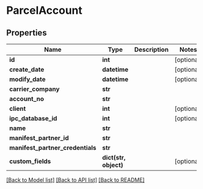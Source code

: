 # ParcelAccount

## Properties
Name | Type | Description | Notes
------------ | ------------- | ------------- | -------------
**id** | **int** |  | [optional] 
**create_date** | **datetime** |  | [optional] 
**modify_date** | **datetime** |  | [optional] 
**carrier_company** | **str** |  | 
**account_no** | **str** |  | 
**client** | **int** |  | [optional] 
**ipc_database_id** | **int** |  | [optional] 
**name** | **str** |  | 
**manifest_partner_id** | **str** |  | 
**manifest_partner_credentials** | **str** |  | 
**custom_fields** | **dict(str, object)** |  | [optional] 

[[Back to Model list]](../README.md#documentation-for-models) [[Back to API list]](../README.md#documentation-for-api-endpoints) [[Back to README]](../README.md)


